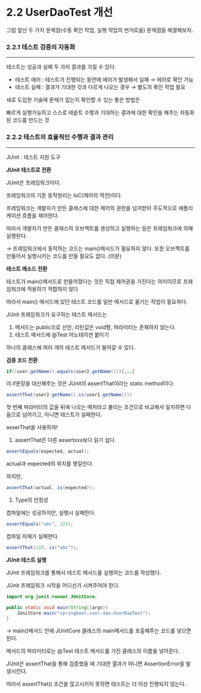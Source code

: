 # 2.2 UserDaoTest 개선

그럼 앞선 두 가지 문제점(수동 확인 작업, 실행 작업의 번거로움) 문제점을 해결해보자.

### 2.2.1 테스트 검증의 자동화

---

테스트는 성공과 실패 두 가지 결과를 가질 수 있다.

- 테스트 에러 : 테스트가 진행되는 동안에 에러가 발생해서 실패 → 에러로 확인 가능
- 테스트 실패 : 결과가 기대한 것과 다르게 나오는 경우 → 별도의 확인 작업 필요

새로 도입한 기술에 문제가 없는지 확인할 수 있는 좋은 방법은

빠르게 실행가능하고 스스로 테슽트 수행과 기대하는 결과에 대한 확인을 해주는 자동화된 코드를 만드는 것

### 2.2.2 테스트의 효율적인 수행과 결과 관리

---

JUnit : 테스트 지원 도구

**JUnit 테스트로 전환**

JUnit은 프레임워크이다.

프레임워크의 기존 동작원리는 IoC(제어의 역전)이다.

프레임워크는 개발자가 만든 클래스에 대한 제어의 권한을 넘겨받아 주도적으로 애플리케이션 흐름을 제어한다.

따라서 개발자가 만든 클래스의 오브젝트를 생성하고 실행하는 일은 프레임워크에 의해 실행된다.

→ 프레임워크에서 동작하는 코드는 main()메서드가 필요하지 않다. 또한 오브젝트를 만들어서 실행시키는 코드를 만들 필요도 없다. (의문)

**테스트 메소드 전환**

테스트가 main()메서드로 만들어졌다는 것은 직접 제어권을 가진다는 의미이므로 프레임워크에 적용하기 적합하지 않다

따라서 main() 메서드에 있던 테스트 코드를 일반 메서드로 옮기는 작업이 필요하다.

JUnit 프레임워크가 요구하는 테스트 메서드는

1. 메서드는 public으로 선언, 리턴값은 void형, 파라미터는 존재하지 않는다.
2. 테스트 메서드에 @Test 어노테이션 붙이기

하나의 클래스에 여러 개의 테스트 메서드가 들어갈 수 있다.

**검증 코드 전환**

```java
if(!user.getName().equals(user2.getName())){...}
```

이 if문장을 대신해주는 것은 JUnit의 assertThat이라는 static method이다.

```java
assertThat(user2.getName(),is(user1.getName()))
```

첫 번째 파라미터의 값을 뒤에 나오는 매처라고 불리는 조건으로 비교해서 일치하면 다음으로 넘어가고, 아니면 테스트가 실패한다.

asserThat을 사용하자!

1. assertThat은 다른 assertxxx보다 읽기 쉽다.

```java
assertEquals(expected, actual);
```

actual과 expected의 위치를 헷갈린다.

하지만,

```java
assertThat(actual, is(expected));
```

1. Type의 안정성

컴파일에는 성공하지만, 실행시 실패한다.

```java
assertEquals("abc", 123);
```

컴파일 자체가 실패한다.

```java
assertThat(123, is("abc"));
```

**JUnit 테스트 실행**

JUnit 프레임워크를 통해서 테스트 메서드를 실행하는 코드를 작성했다.

JUnit 프레임워크 시작을 어디선가 시켜주어야 한다.

```java
import org.junit.runner.JUnitCore;

public static void main(String[]args){
	JUnitCore.main("springboot.user.dao.UserDaoTest");
}
```

→ main()메서드 안에 JUnitCore 클래스의 main메서드를 호출해주는 코드를 넣으면 된다.

메서드의 파라미터로는 @Test 테스트 메서드를 가진 클래스의 이름을 넣어준다.

JUnit은 assertThat을 통해 검증했을 때 기대한 결과가 아니면  AssertionError을 발생시킨다.

따라서 assertThat() 조건을 맍고시키지 못하면 테스트는 더 이상 진행되지 않는다.